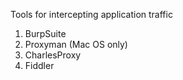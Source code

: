 
Tools for intercepting application traffic

1. BurpSuite
2. Proxyman (Mac OS only)
3. CharlesProxy
4. Fiddler